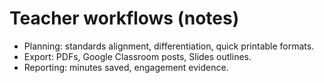 # Teacher workflows (notes)

- Planning: standards alignment, differentiation, quick printable formats.
- Export: PDFs, Google Classroom posts, Slides outlines.
- Reporting: minutes saved, engagement evidence.

